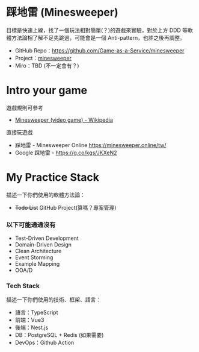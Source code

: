 # 踩地雷 (Minesweeper)

目標是快速上線，找了一個玩法相對簡單(？)的遊戲來實驗，對於上方 DDD 等軟體方法論相了解不足先跳過，可能會是一個 Anti-pattern，也許之後再調整。

- GitHub Repo：https://github.com/Game-as-a-Service/minesweeper
- Project：[minesweeper](https://github.com/orgs/Game-as-a-Service/projects/18/views/1)
- Miro：TBD (不一定會有？)

# Intro your game
遊戲規則可參考
- [Minesweeper (video game) - Wikipedia](https://en.wikipedia.org/wiki/Minesweeper_(video_game))

直接玩遊戲
- 踩地雷 - Minesweeper Online https://minesweeper.online/tw/
- Google 踩地雷 - https://g.co/kgs/JKXeN2

# My Practice Stack
描述一下你們使用的軟體方法論：
- ~~Todo List~~ GitHub Project(算嗎？專案管理)

### 以下可能通通沒有
- Test-Driven Development
- Domain-Driven Design
- Clean Architecture
- Event Storming
- Example Mapping
- OOA/D

### Tech Stack
描述一下你們使用的技術、框架、語言：
- 語言：TypeScript
- 前端：Vue3
- 後端：Nest.js
- DB：PostgreSQL + Redis (如果需要)
- DevOps：Github Action

